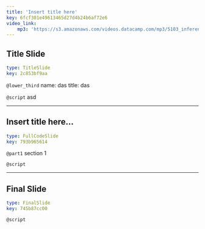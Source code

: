 ```yaml
---
title: 'Insert title here'
key: 6fcf301e49613465d27d4b24b6af72e6
video_link:
    mp3: 'https://s3.amazonaws.com/videos.datacamp.com/mp3/5103_inference_for_numerical_data/v1/5103_ch4_5.mp3'
---
```


## Title Slide

```yaml
type: TitleSlide
key: 2c853bf9aa
```

`@lower_third`
name: das
title: das

`@script`
asd

---

## Insert title here...

```yaml
type: FullCodeSlide
key: 793b965614
```

`@part1`
section 1

`@script`


---

## Final Slide

```yaml
type: FinalSlide
key: 745b87cc00
```

`@script`
